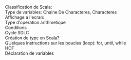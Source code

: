 Classification de Scala:  
Type de variables: Chaine De Characteres, Characteres  
Affichage a l'ecran:  
Type d'operation arithmetique  
Conditions  
Cycle SDLC  
Création de type en Scala?  
QUelques instructions sur les boucles (loop): for, until, while   
HOF  
Déclaration de variables  
